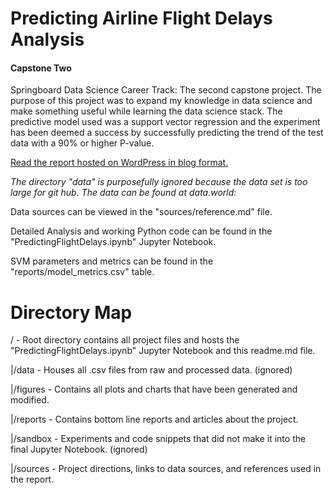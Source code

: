 # Predicting Airline Flight Delays Analysis
#### Capstone Two
Springboard Data Science Career Track: The second capstone project. The purpose of this project was to expand my knowledge in data science and make something useful while learning the data science stack. The predictive model used was a support vector regression and the experiment has been deemed a success by successfully predicting the trend of the test data with a 90% or higher P-value.

[Read the report hosted on WordPress in blog format.](https://kwdatastories.wordpress.com/2020/08/15/predicting-airline-flight-delays/)

*The directory "data" is purposefully ignored because the data set is too large for git hub. The data can be found at data.world:*

Data sources can be viewed in the "sources/reference.md" file.

Detailed Analysis and working Python code can be found in the "PredictingFlightDelays.ipynb" Jupyter Notebook.

SVM parameters and metrics can be found in the "reports/model_metrics.csv" table.

# Directory Map
/ - Root directory contains all project files and hosts the "PredictingFlightDelays.ipynb" Jupyter Notebook and this readme.md file.

|/data - Houses all .csv files from raw and processed data. (ignored)

|/figures - Contains all plots and charts that have been generated and modified.

|/reports - Contains bottom line reports and articles about the project.

|/sandbox - Experiments and code snippets that did not make it into the final Jupyter Notebook. (ignored)

|/sources - Project directions, links to data sources, and references used in the report.
